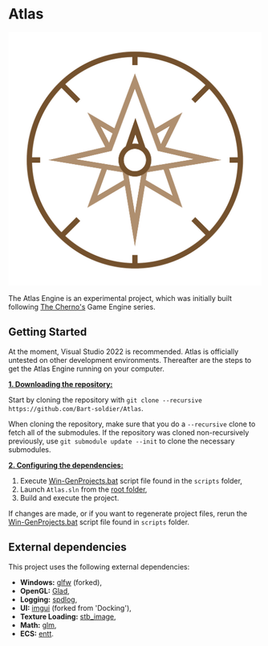 # Atlas

![Atlas](/Resources/Branding/AtlasLogo.png?raw=true "Atlas")

The Atlas Engine is an experimental project, which was initially built following [The Cherno's](https://www.youtube.com/@TheCherno) Game Engine series.

## Getting Started
At the moment, Visual Studio 2022 is recommended. Atlas is officially untested on other development environments. Thereafter are the steps to get the Atlas Engine running on your computer.

<ins>**1. Downloading the repository:**</ins>

Start by cloning the repository with `git clone --recursive https://github.com/Bart-soldier/Atlas`.

When cloning the repository, make sure that you do a `--recursive` clone to fetch all of the submodules. If the repository was cloned non-recursively previously, use `git submodule update --init` to clone the necessary submodules.

<ins>**2. Configuring the dependencies:**</ins>

1. Execute [Win-GenProjects.bat](https://github.com/Bart-soldier/Atlas/blob/main/scripts/Win-GenProjects.bat) script file found in the `scripts` folder,
2. Launch `Atlas.sln` from the [root folder](https://github.com/Bart-soldier/Atlas/blob/main:),
3. Build and execute the project.

If changes are made, or if you want to regenerate project files, rerun the [Win-GenProjects.bat](https://github.com/Bart-soldier/Atlas/blob/main/scripts/Win-GenProjects.bat) script file found in `scripts` folder.

## External dependencies
This project uses the following external dependencies:
- **Windows:** [glfw](https://github.com/Bart-soldier/glfw) (forked),
- **OpenGL:** [Glad](https://glad.dav1d.de/),
- **Logging:** [spdlog](https://github.com/gabime/spdlog),
- **UI:** [imgui](https://github.com/Bart-soldier/imgui) (forked from 'Docking'),
- **Texture Loading:** [stb_image](https://github.com/nothings/stb/tree/master),
- **Math:** [glm](https://github.com/g-truc/glm),
- **ECS:** [entt](https://github.com/skypjack/entt/tree/master).